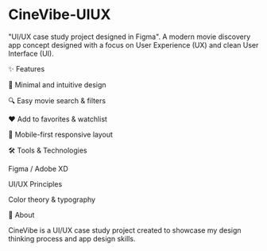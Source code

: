 # CineVibe-UIUX
"UI/UX case study project designed in Figma".
A modern movie discovery app concept designed with a focus on User Experience (UX) and clean User Interface (UI).

✨ Features

🎨 Minimal and intuitive design

🔍 Easy movie search & filters

❤️ Add to favorites & watchlist

📱 Mobile-first responsive layout

🛠️ Tools & Technologies

Figma / Adobe XD

UI/UX Principles

Color theory & typography

🚀 About

CineVibe is a UI/UX case study project created to showcase my design thinking process and app design skills.
